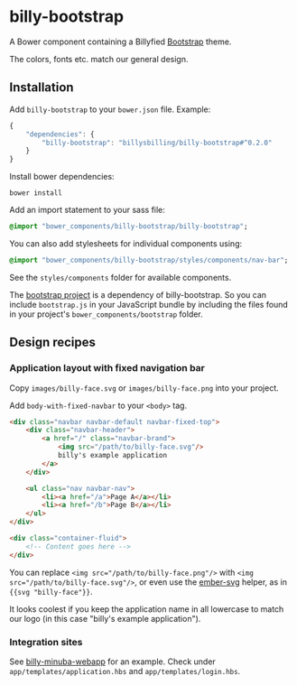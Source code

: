 billy-bootstrap
===============

A Bower component containing a Billyfied [Bootstrap](http://getbootstrap.com/)
theme.

The colors, fonts etc. match our general design.


## Installation

Add `billy-bootstrap` to your `bower.json` file. Example:

```javascript
{
    "dependencies": {
        "billy-bootstrap": "billysbilling/billy-bootstrap#^0.2.0"
    }
}
```

Install bower dependencies:

```
bower install
```

Add an import statement to your sass file:

```sass
@import "bower_components/billy-bootstrap/billy-bootstrap";
```

You can also add stylesheets for individual components using:

```sass
@import "bower_components/billy-bootstrap/styles/components/nav-bar";
```

See the `styles/components` folder for available components.

The [bootstrap project](https://github.com/twbs/bootstrap) is a dependency of
billy-bootstrap. So you can include `bootstrap.js` in your JavaScript bundle by including the files found in your project's `bower_components/bootstrap` folder.


## Design recipes

### Application layout with fixed navigation bar

Copy `images/billy-face.svg` or `images/billy-face.png` into your
project.

Add `body-with-fixed-navbar` to your `<body>` tag.

```html
<div class="navbar navbar-default navbar-fixed-top">
    <div class="navbar-header">
        <a href="/" class="navbar-brand">
            <img src="/path/to/billy-face.svg"/>
            billy's example application
        </a>
    </div>

    <ul class="nav navbar-nav">
        <li><a href="/a">Page A</a></li>
        <li><a href="/b">Page B</a></li>
    </ul>
</div>

<div class="container-fluid">
    <!-- Content goes here -->
</div>
```

You can replace `<img src="/path/to/billy-face.png"/>` with
`<img src="/path/to/billy-face.svg"/>`, or even use the
[ember-svg](https://github.com/billysbilling/ember-svg) helper, as in
`{{svg "billy-face"}}`.

It looks coolest if you keep the application name in all lowercase to match our
logo (in this case "billy's example application").


### Integration sites

See [billy-minuba-webapp](https://github.com/billysbilling/billy-minuba-webapp) for an example. Check under `app/templates/application.hbs` and `app/templates/login.hbs`.
